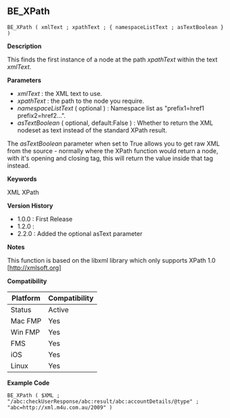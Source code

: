 ## BE_XPath

    BE_XPath ( xmlText ; xpathText ; { namespaceListText ; asTextBoolean } )

**Description**  

This finds the first instance of a node at the path *xpathText* within the text *xmlText*. 

**Parameters**

* *xmlText* : the XML text to use.
* *xpathText* : the path to the node you require.
* *namespaceListText* ( optional ) : Namespace list as "prefix1=href1 prefix2=href2...".
* *asTextBoolean* ( optional, default:False ) : Whether to return the XML nodeset as text instead of the standard XPath result.

The *asTextBoolean* parameter when set to True allows you to get raw XML from the source - normally where the XPath function would return a node, with it's opening and closing tag, this will return the value inside that tag instead.

**Keywords**  

XML XPath

**Version History**

* 1.0.0 : First Release
* 1.2.0 : 
* 2.2.0 : Added the optional asText parameter

**Notes**

This function is based on the libxml library which only supports XPath 1.0 [http://xmlsoft.org]

**Compatibility** 

| Platform | Compatibility |
|-----------|-----------|
| Status | Active |  
| Mac FMP | Yes  |  
| Win FMP | Yes  |  
| FMS | Yes  |  
| iOS | Yes  |  
| Linux | Yes  |  

**Example Code**

	BE_XPath ( $XML ; "/abc:checkUserResponse/abc:result/abc:accountDetails/@type" ; "abc=http://xml.m4u.com.au/2009" )